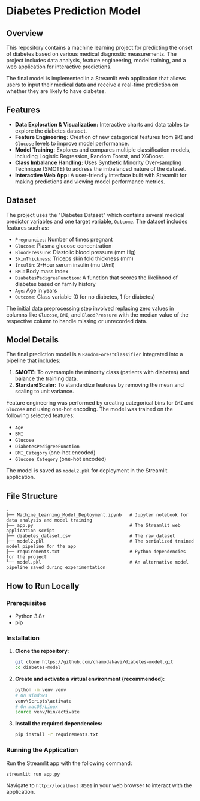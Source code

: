 # Diabetes Prediction Model

## Overview

This repository contains a machine learning project for predicting the onset of diabetes based on various medical diagnostic measurements. The project includes data analysis, feature engineering, model training, and a web application for interactive predictions.

The final model is implemented in a Streamlit web application that allows users to input their medical data and receive a real-time prediction on whether they are likely to have diabetes.

## Features

- **Data Exploration & Visualization:** Interactive charts and data tables to explore the diabetes dataset.
- **Feature Engineering:** Creation of new categorical features from `BMI` and `Glucose` levels to improve model performance.
- **Model Training:** Explores and compares multiple classification models, including Logistic Regression, Random Forest, and XGBoost.
- **Class Imbalance Handling:** Uses Synthetic Minority Over-sampling Technique (SMOTE) to address the imbalanced nature of the dataset.
- **Interactive Web App:** A user-friendly interface built with Streamlit for making predictions and viewing model performance metrics.

## Dataset

The project uses the "Diabetes Dataset" which contains several medical predictor variables and one target variable, `Outcome`. The dataset includes features such as:

- `Pregnancies`: Number of times pregnant
- `Glucose`: Plasma glucose concentration
- `BloodPressure`: Diastolic blood pressure (mm Hg)
- `SkinThickness`: Triceps skin fold thickness (mm)
- `Insulin`: 2-Hour serum insulin (mu U/ml)
- `BMI`: Body mass index
- `DiabetesPedigreeFunction`: A function that scores the likelihood of diabetes based on family history
- `Age`: Age in years
- `Outcome`: Class variable (0 for no diabetes, 1 for diabetes)

The initial data preprocessing step involved replacing zero values in columns like `Glucose`, `BMI`, and `BloodPressure` with the median value of the respective column to handle missing or unrecorded data.

## Model Details

The final prediction model is a `RandomForestClassifier` integrated into a pipeline that includes:

1.  **SMOTE:** To oversample the minority class (patients with diabetes) and balance the training data.
2.  **StandardScaler:** To standardize features by removing the mean and scaling to unit variance.

Feature engineering was performed by creating categorical bins for `BMI` and `Glucose` and using one-hot encoding. The model was trained on the following selected features:

- `Age`
- `BMI`
- `Glucose`
- `DiabetesPedigreeFunction`
- `BMI_Category` (one-hot encoded)
- `Glucose_Category` (one-hot encoded)

The model is saved as `model2.pkl` for deployment in the Streamlit application.

## File Structure

```
.
├── Machine_Learning_Model_Deployment.ipynb   # Jupyter notebook for data analysis and model training
├── app.py                                    # The Streamlit web application script
├── diabetes_dataset.csv                      # The raw dataset
├── model2.pkl                                # The serialized trained model pipeline for the app
├── requirements.txt                          # Python dependencies for the project
└── model.pkl                                 # An alternative model pipeline saved during experimentation
```

## How to Run Locally

### Prerequisites

- Python 3.8+
- pip

### Installation

1.  **Clone the repository:**

    ```bash
    git clone https://github.com/chamodakavi/diabetes-model.git
    cd diabetes-model
    ```

2.  **Create and activate a virtual environment (recommended):**

    ```bash
    python -m venv venv
    # On Windows
    venv\Scripts\activate
    # On macOS/Linux
    source venv/bin/activate
    ```

3.  **Install the required dependencies:**
    ```bash
    pip install -r requirements.txt
    ```

### Running the Application

Run the Streamlit app with the following command:

```bash
streamlit run app.py
```

Navigate to `http://localhost:8501` in your web browser to interact with the application.
